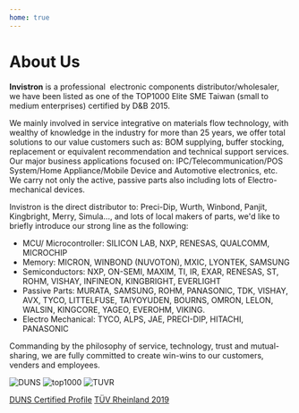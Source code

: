 ```yaml
---
home: true
---
```

# About Us

**Invistron** is a professional  electronic components distributor/wholesaler, we have been listed as one of the TOP1000 Elite SME Taiwan (small to medium enterprises) certified by D&B 2015.

We mainly involved in service integrative on materials flow technology, with wealthy of knowledge in the industry for more than 25 years, we offer total solutions to our value customers such as: BOM supplying, buffer stocking, replacement or equivalent recommendation and technical support services. Our major business applications focused on: IPC/Telecommunication/POS System/Home Appliance/Mobile Device and Automotive electronics, etc. We carry not only the active, passive parts also including lots of Electro-mechanical devices.

Invistron is the direct distributor to: Preci-Dip, Wurth, Winbond, Panjit, Kingbright, Merry, Simula..., and lots of local makers of parts, we'd like to briefly introduce our strong line as the following:

- MCU/ Microcontroller: SILICON LAB, NXP, RENESAS, QUALCOMM, MICROCHIP
- Memory: MICRON, WINBOND (NUVOTON), MXIC, LYONTEK, SAMSUNG
- Semiconductors: NXP, ON-SEMI, MAXIM, TI, IR, EXAR, RENESAS, ST, ROHM, VISHAY, INFINEON, KINGBRIGHT, EVERLIGHT
- Passive Parts: MURATA, SAMSUNG, ROHM, PANASONIC, TDK, VISHAY, AVX, TYCO, LITTELFUSE, TAIYOYUDEN, BOURNS, OMRON, LELON, WALSIN, KINGCORE, YAGEO, EVEROHM, VIKING.
- Electro Mechanical: TYCO, ALPS, JAE, PRECI-DIP, HITACHI, PANASONIC

Commanding by the philosophy of service, technology, trust and mutual-sharing, we are fully committed to create win-wins to our customers, venders and employees.

![DUNS](/assets/images/about/duns-cert.jpg )
![top1000](/assets/images/about/top1000-cert.png )
![TUVR](/assets/images/about/TUVR-cert.jpg )

[DUNS Certified Profile](https://dunscertified.dnb.com.tw/DUNSCertifiedProfile/658542584)
[TÜV Rheinland 2019](http://info2.taiwantrade.com/CH/resources/TUV/0000050038.pdf)
